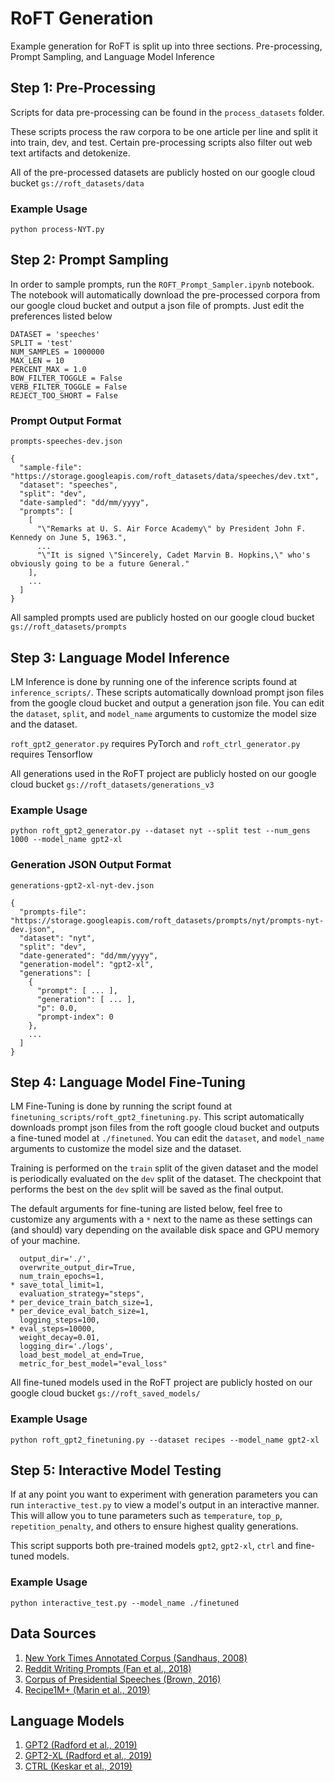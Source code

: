 # RoFT Generation
Example generation for RoFT is split up into three sections. Pre-processing, Prompt Sampling, and Language Model Inference


## Step 1: Pre-Processing
Scripts for data pre-processing can be found in the `process_datasets` folder.

These scripts process the raw corpora to be one article per line and split it into train, dev, and test. Certain pre-processing scripts also filter out web text artifacts and detokenize.

All of the pre-processed datasets are publicly hosted on our google cloud bucket `gs://roft_datasets/data`

### Example Usage
    python process-NYT.py

## Step 2: Prompt Sampling
In order to sample prompts, run the `ROFT_Prompt_Sampler.ipynb` notebook. The notebook will automatically download the pre-processed corpora from our google cloud bucket and output a json file of prompts. Just edit the preferences listed below
```
DATASET = 'speeches'
SPLIT = 'test'
NUM_SAMPLES = 1000000
MAX_LEN = 10
PERCENT_MAX = 1.0
BOW_FILTER_TOGGLE = False
VERB_FILTER_TOGGLE = False
REJECT_TOO_SHORT = False
```
### Prompt Output Format
`prompts-speeches-dev.json`
```
{
  "sample-file": "https://storage.googleapis.com/roft_datasets/data/speeches/dev.txt",
  "dataset": "speeches",
  "split": "dev",
  "date-sampled": "dd/mm/yyyy",
  "prompts": [
    [
      "\"Remarks at U. S. Air Force Academy\" by President John F. Kennedy on June 5, 1963.",
      ...
      "\"It is signed \"Sincerely, Cadet Marvin B. Hopkins,\" who's obviously going to be a future General."
    ],
    ...
  ]
}
```
All sampled prompts used are publicly hosted on our google cloud bucket `gs://roft_datasets/prompts`

## Step 3: Language Model Inference
LM Inference is done by running one of the inference scripts found at `inference_scripts/`. These scripts automatically download prompt json files from the google cloud bucket and output a generation json file. You can edit the `dataset`, `split`, and `model_name` arguments to customize the model size and the dataset.

`roft_gpt2_generator.py` requires PyTorch and `roft_ctrl_generator.py` requires Tensorflow

All generations used in the RoFT project are publicly hosted on our google cloud bucket `gs://roft_datasets/generations_v3`

### Example Usage
    python roft_gpt2_generator.py --dataset nyt --split test --num_gens 1000 --model_name gpt2-xl

### Generation JSON Output Format
`generations-gpt2-xl-nyt-dev.json`
```
{
  "prompts-file": "https://storage.googleapis.com/roft_datasets/prompts/nyt/prompts-nyt-dev.json",
  "dataset": "nyt",
  "split": "dev",
  "date-generated": "dd/mm/yyyy",
  "generation-model": "gpt2-xl",
  "generations": [
    {
      "prompt": [ ... ],
      "generation": [ ... ],
      "p": 0.0,
      "prompt-index": 0
    },
    ...
  ]
}
```

## Step 4: Language Model Fine-Tuning
LM Fine-Tuning is done by running the script found at `finetuning_scripts/roft_gpt2_finetuning.py`. This script automatically downloads prompt json files from the roft google cloud bucket and outputs a fine-tuned model at `./finetuned`. You can edit the `dataset`, and `model_name` arguments to customize the model size and the dataset.

Training is performed on the `train` split of the given dataset and the model is periodically evaluated on the `dev` split of the dataset. The checkpoint that performs the best on the `dev` split will be saved as the final output.

The default arguments for fine-tuning are listed below, feel free to customize any arguments with a `*` next to the name as these settings can (and should) vary depending on the available disk space and GPU memory of your machine.
```
  output_dir='./',
  overwrite_output_dir=True,
  num_train_epochs=1,
* save_total_limit=1,
  evaluation_strategy="steps",
* per_device_train_batch_size=1,
* per_device_eval_batch_size=1,
  logging_steps=100,
* eval_steps=10000,
  weight_decay=0.01,
  logging_dir='./logs',
  load_best_model_at_end=True,
  metric_for_best_model="eval_loss"
```

All fine-tuned models used in the RoFT project are publicly hosted on our google cloud bucket `gs://roft_saved_models/`

### Example Usage
    python roft_gpt2_finetuning.py --dataset recipes --model_name gpt2-xl

## Step 5: Interactive Model Testing
If at any point you want to experiment with generation parameters you can run `interactive_test.py` to view a model's output in an interactive manner. This will allow you to tune parameters such as `temperature`, `top_p`, `repetition_penalty`, and others to ensure highest quality generations.

This script supports both pre-trained models `gpt2`, `gpt2-xl`, `ctrl` and fine-tuned models.

### Example Usage
    python interactive_test.py --model_name ./finetuned

## Data Sources
1. [New York Times Annotated Corpus (Sandhaus, 2008)](https://catalog.ldc.upenn.edu/LDC2008T19)
2. [Reddit Writing Prompts (Fan et al., 2018)](https://dl.fbaipublicfiles.com/fairseq/data/writingPrompts.tar.gz)
3. [Corpus of Presidential Speeches (Brown, 2016)](http://www.thegrammarlab.com/?nor-portfolio=corpus-of-presidential-speeches-cops-and-a-clintontrump-corpus)
4. [Recipe1M+ (Marin et al., 2019)](http://pic2recipe.csail.mit.edu/)

## Language Models
1. [GPT2 (Radford et al., 2019)](https://openai.com/blog/better-language-models/)
2. [GPT2-XL (Radford et al., 2019)](https://openai.com/blog/better-language-models/)
3. [CTRL (Keskar et al., 2019)](https://blog.einstein.ai/introducing-a-conditional-transformer-language-model-for-controllable-generation/)
